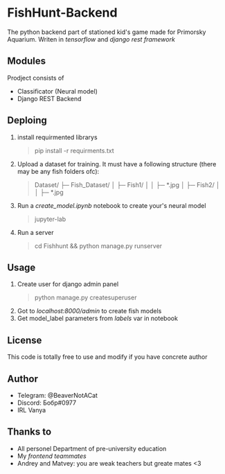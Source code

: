 # FishHunt-Backend
The python backend part of stationed kid's game made for Primorsky Aquarium. Writen in *tensorflow* and *django rest framework*

## Modules
Prodject consists of
- Classificator (Neural model)
- Django REST Backend

## Deploing
1. install requirmented librarys
    > pip install -r requirments.txt
2. Upload a dataset for training. It must have a following structure (there may be any fish folders ofc):
    >Dataset/
    ├─ Fish_Dataset/
    │  ├─ Fish1/
    │  │  ├─ *.jpg
    │  ├─ Fish2/
    │  │  ├─ *.jpg
3. Run a *create_model.ipynb* notebook to create your's neural model
    > jupyter-lab
4. Run a server
    > cd Fishhunt && python manage.py runserver

## Usage
1. Create user for django admin panel
    > python manage.py createsuperuser
2. Got to *localhost:8000/admin* to create fish models
3. Get model_label parameters from *labels* var in notebook

## License
This code is totally free to use and modify if you have concrete author

## Author
- Telegram: @BeaverNotACat
- Discord: Бобр#0977
- IRL Vanya

## Thanks to
- All personel Department of pre-university education
- My *frontend teammates*
- Andrey and Matvey: you are weak teachers but greate mates <3
